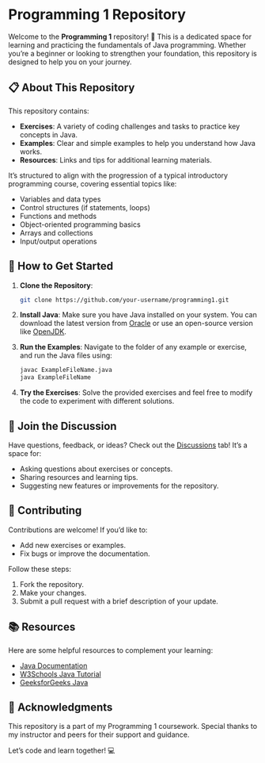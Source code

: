 # Programming 1 Repository

Welcome to the **Programming 1** repository! 🎉 This is a dedicated space for learning and practicing the fundamentals of Java programming. Whether you’re a beginner or looking to strengthen your foundation, this repository is designed to help you on your journey.

## 📋 About This Repository
This repository contains:
- **Exercises**: A variety of coding challenges and tasks to practice key concepts in Java.
- **Examples**: Clear and simple examples to help you understand how Java works.
- **Resources**: Links and tips for additional learning materials.

It’s structured to align with the progression of a typical introductory programming course, covering essential topics like:
- Variables and data types
- Control structures (if statements, loops)
- Functions and methods
- Object-oriented programming basics
- Arrays and collections
- Input/output operations

## 🚀 How to Get Started
1. **Clone the Repository**:
   ```bash
   git clone https://github.com/your-username/programming1.git
   ```

2. **Install Java**:
   Make sure you have Java installed on your system. You can download the latest version from [Oracle](https://www.oracle.com/java/technologies/javase-downloads.html) or use an open-source version like [OpenJDK](https://openjdk.org/).

3. **Run the Examples**:
   Navigate to the folder of any example or exercise, and run the Java files using:
   ```bash
   javac ExampleFileName.java
   java ExampleFileName
   ```

4. **Try the Exercises**:
   Solve the provided exercises and feel free to modify the code to experiment with different solutions.

## 💬 Join the Discussion
Have questions, feedback, or ideas? Check out the [Discussions]([https://github.com/kretekarfolyam/Programming1_kretek) tab! It’s a space for:
- Asking questions about exercises or concepts.
- Sharing resources and learning tips.
- Suggesting new features or improvements for the repository.

## 🤝 Contributing
Contributions are welcome! If you’d like to:
- Add new exercises or examples.
- Fix bugs or improve the documentation.

Follow these steps:
1. Fork the repository.
2. Make your changes.
3. Submit a pull request with a brief description of your update.

## 📚 Resources
Here are some helpful resources to complement your learning:
- [Java Documentation](https://docs.oracle.com/javase/)
- [W3Schools Java Tutorial](https://www.w3schools.com/java/)
- [GeeksforGeeks Java](https://www.geeksforgeeks.org/java/)

## 🌟 Acknowledgments
This repository is a part of my Programming 1 coursework. Special thanks to my instructor and peers for their support and guidance.

Let’s code and learn together! 💻

